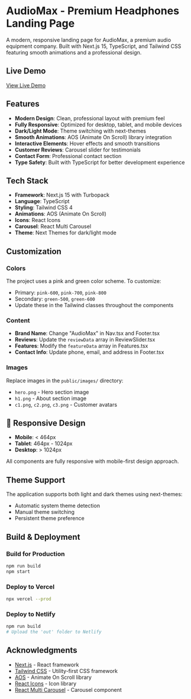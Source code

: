# AudioMax - Premium Headphones Landing Page

A modern, responsive landing page for AudioMax, a premium audio equipment company. Built with Next.js 15, TypeScript, and Tailwind CSS featuring smooth animations and a professional design.

## Live Demo

[View Live Demo](#) <!-- https://landing-page-demo-woad.vercel.app/ -->

## Features

- **Modern Design**: Clean, professional layout with premium feel
- **Fully Responsive**: Optimized for desktop, tablet, and mobile devices
- **Dark/Light Mode**: Theme switching with next-themes
- **Smooth Animations**: AOS (Animate On Scroll) library integration
- **Interactive Elements**: Hover effects and smooth transitions
- **Customer Reviews**: Carousel slider for testimonials
- **Contact Form**: Professional contact section
- **Type Safety**: Built with TypeScript for better development experience

## Tech Stack

- **Framework**: Next.js 15 with Turbopack
- **Language**: TypeScript
- **Styling**: Tailwind CSS 4
- **Animations**: AOS (Animate On Scroll)
- **Icons**: React Icons
- **Carousel**: React Multi Carousel
- **Theme**: Next Themes for dark/light mode

##  Customization

### Colors
The project uses a pink and green color scheme. To customize:
- Primary: `pink-600`, `pink-700`, `pink-800`
- Secondary: `green-500`, `green-600`
- Update these in the Tailwind classes throughout the components

### Content
- **Brand Name**: Change "AudioMax" in Nav.tsx and Footer.tsx
- **Reviews**: Update the `reviewData` array in ReviewSlider.tsx
- **Features**: Modify the `featureData` array in Features.tsx
- **Contact Info**: Update phone, email, and address in Footer.tsx

### Images
Replace images in the `public/images/` directory:
- `hero.png` - Hero section image
- `h1.png` - About section image
- `c1.png`, `c2.png`, `c3.png` - Customer avatars

## 📱 Responsive Design

- **Mobile**: < 464px
- **Tablet**: 464px - 1024px  
- **Desktop**: > 1024px

All components are fully responsive with mobile-first design approach.

## Theme Support

The application supports both light and dark themes using next-themes:
- Automatic system theme detection
- Manual theme switching
- Persistent theme preference

## Build & Deployment

### Build for Production
```bash
npm run build
npm start
```

### Deploy to Vercel
```bash
npx vercel --prod
```

### Deploy to Netlify
```bash
npm run build
# Upload the 'out' folder to Netlify
```

## Acknowledgments

- [Next.js](https://nextjs.org/) - React framework
- [Tailwind CSS](https://tailwindcss.com/) - Utility-first CSS framework
- [AOS](https://michalsnik.github.io/aos/) - Animate On Scroll library
- [React Icons](https://react-icons.github.io/react-icons/) - Icon library
- [React Multi Carousel](https://www.npmjs.com/package/react-multi-carousel) - Carousel component
